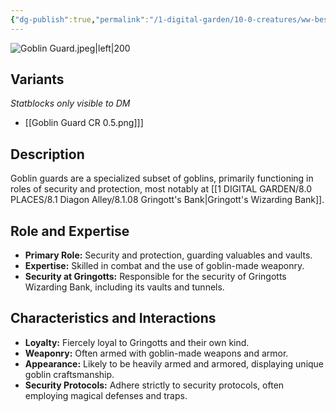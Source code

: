 ```yaml
---
{"dg-publish":true,"permalink":"/1-digital-garden/10-0-creatures/ww-bestiary/goblin-guard/","tags":["#creature","#magical-being"]}
---
```



![Goblin Guard.jpeg|left|200](/img/user/1%20DIGITAL%20GARDEN/10.0%20CREATURES/(Attachments)/WW%20Bestiary/Goblin%20Guard.jpeg)

## Variants
*Statblocks only visible to DM*
- [[Goblin Guard CR 0.5.png]]]

## Description

Goblin guards are a specialized subset of goblins, primarily functioning in roles of security and protection, most notably at [[1 DIGITAL GARDEN/8.0 PLACES/8.1 Diagon Alley/8.1.08 Gringott's Bank\|Gringott's Wizarding Bank]].

## Role and Expertise

* **Primary Role:** Security and protection, guarding valuables and vaults.
* **Expertise:** Skilled in combat and the use of goblin-made weaponry.
* **Security at Gringotts:** Responsible for the security of Gringotts Wizarding Bank, including its vaults and tunnels.

## Characteristics and Interactions

* **Loyalty:** Fiercely loyal to Gringotts and their own kind.
* **Weaponry:** Often armed with goblin-made weapons and armor.
* **Appearance:** Likely to be heavily armed and armored, displaying unique goblin craftsmanship.
* **Security Protocols:** Adhere strictly to security protocols, often employing magical defenses and traps.